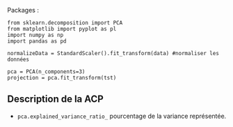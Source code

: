 Packages : 
```
from sklearn.decomposition import PCA
from matplotlib import pyplot as pl
import numpy as np
import pandas as pd
```

```
normalizeData = StandardScaler().fit_transform(data) #normaliser les données

pca = PCA(n_components=3)
projection = pca.fit_transform(tst)
```

## Description de la ACP

* `pca.explained_variance_ratio_` pourcentage de la variance représentée.

